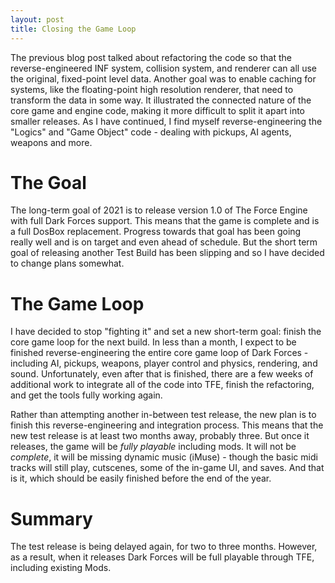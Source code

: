 ```yaml
---
layout: post
title: Closing the Game Loop
---
```

The previous blog post talked about refactoring the code so that the reverse-engineered INF system, collision system, and renderer can all use the original, fixed-point level data. Another goal was to enable caching for systems, like the floating-point high resolution renderer, that need to transform the data in some way. It illustrated the connected nature of the core game and engine code, making it more difficult to split it apart into smaller releases. As I have continued, I find myself reverse-engineering the "Logics" and "Game Object" code - dealing with pickups, AI agents, weapons and more.

# The Goal
The long-term goal of 2021 is to release version 1.0 of The Force Engine with full Dark Forces support. This means that the game is complete and is a full DosBox replacement. Progress towards that goal has been going really well and is on target and even ahead of schedule. But the short term goal of releasing another Test Build has been slipping and so I have decided to change plans somewhat.

# The Game Loop
I have decided to stop "fighting it" and set a new short-term goal: finish the core game loop for the next build. In less than a month, I expect to be finished reverse-engineering the entire core game loop of Dark Forces - including AI, pickups, weapons, player control and physics, rendering, and sound. Unfortunately, even after that is finished, there are a few weeks of additional work to integrate all of the code into TFE, finish the refactoring, and get the tools fully working again.

Rather than attempting another in-between test release, the new plan is to finish this reverse-engineering and integration process. This means that the new test release is at least two months away, probably three. But once it releases, the game will be *fully playable* including mods. It will not be *complete*, it will be missing dynamic music (iMuse) - though the basic midi tracks will still play, cutscenes, some of the in-game UI, and saves. And that is it, which should be easily finished before the end of the year.

# Summary
The test release is being delayed again, for two to three months. However, as a result, when it releases Dark Forces will be full playable through TFE, including existing Mods.
